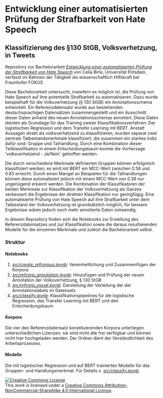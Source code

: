 # Entwicklung einer automatisierten Prüfung der Strafbarkeit von Hate Speech
## Klassifizierung des §130 StGB, Volksverhetzung, in Tweets

Repository zur Bachelorarbeit [*Entwicklung einer automatisierten Prüfung der Strafbarkeit von Hate Speech*](https://github.com/cmbirle/legal-hate-speech/blob/main/docs/Bachelorarbeit-HateSpeech-Birle-2022.pdf) von Celia Birle, Universität Potsdam, verfasst im Rahmen der Tätigkeit als wissenschaftlich Hilfskraft bei Fraunhofer FOKUS


Diese Bachelorarbeit untersucht, inwiefern es möglich ist, die Prüfung von Hate Speech auf ihre potentielle Strafbarkeit zu automatisieren. Dazu wurde beispielhaft für die Volksverhetzung (§ 130 StGB) ein Annotationsschema entwickelt. Ein Referenzdatensatz wurde aus bestehenden deutschsprachigen Datensätzen zusammengestellt und ein Ausschnitt dieser Daten anhand des neuen Annotationsschemas annotiert. Diese Daten dienten als Grundlage für das Training zweier Klassifikationsverfahren: Der logistischen Regression und dem Transfer Learning mit BERT. Anstatt Aussagen direkt als volksverhetzend zu klassifizieren, wurden separat zwei zentrale Tatbestandsmerkmale klassifiziert, die zusammen ein starkes Indiz dafür sind: Gruppe und Tathandlung. Durch eine Kombination dieser Teilklassifikation in einem Entscheidungsbaum konnte die Vorhersage 'volksverhetzend - Ja/Nein' getroffen werden.

Die durch verschiedene Merkmale definierten Gruppen können erfolgreich klassifiziert werden; es wird mit BERT ein MCC-Wert zwischen 0.58 und 0.83 erreicht. Durch einen Mangel an Beispielen für die Tathandlungen können diese automatisiert jedoch mit einem MCC-Wert von 0.38 nur ungenügend erkannt werden. Die Kombination der Klassifikatoren der beiden Merkmale zur Klassifikation der Volksverhetzung als Ganzes verbessert die Ergebnisse der direkten Klassifikation nur geringfügig. Eine automatisierte Prüfung von Hate Speech auf ihre Strafbarkeit unter dem Tatbestand der Volksverhetzung ist grundsätzlich möglich, für bessere Ergebnisse wären jedoch noch mehr annotierte Daten notwendig.

In diesem Repository finden sich die Notebooks zur Erstellung des Referenzdatensatzes und zur Klassifikation sowie die daraus resultierenden Modelle für die einzelnen Merkmale und zuletzt die Bachelorarbeit selbst.

### Struktur

#### Notebooks
1. [*src/create_refcorpus.ipynb*](https://github.com/cmbirle/legal-hate-speech/blob/main/src/create_refcorpus.ipynb): Vereinheitlichung und Zusammenfügen der Korpora
2. [*src/refcorp_annotation.ipynb*](https://github.com/cmbirle/legal-hate-speech/blob/main/src/refcorp_annotation.ipynb): Hinzufügen und Prüfung der neuen Annotation der Volksverhetzung, § 130 StGB
3. [*src/refcorp_visual.ipynb*](https://github.com/cmbirle/legal-hate-speech/blob/main/src/refcorp_visual.ipynb): Darstellung der Verteilung der der Annotationslabels im Datensatz
4. [*src/classify.ipynb*](https://github.com/cmbirle/legal-hate-speech/blob/main/src/classify.ipynb): Klassifikationspipelines für die logistische Regression, das Transfer Learning mit BERT und den Entscheidungsbaum

#### Korpora
Die vier den Referenzdatensatz konstituierenden Korpora unterliegen unterschiedlichen Lizenzen; sie sind nicht alle frei verfügbar und können nicht hier hochgeladen werden. Der Ordner dient der Verständlichkeit des Arbeitsprozesses.

#### Modelle
Die mit logistischer Regression und auf BERT trainierten Modelle für das Gruppen- und Handlungsmerkmal. Für Details s. [*src/classify.ipynb*](https://github.com/cmbirle/legal-hate-speech/blob/main/src/classify.ipynb).



<a rel="license" href="http://creativecommons.org/licenses/by-nc-sa/4.0/"><img alt="Creative Commons License" style="border-width:0" src="https://i.creativecommons.org/l/by-nc-sa/4.0/88x31.png" /></a><br />This work is licensed under a <a rel="license" href="http://creativecommons.org/licenses/by-nc-sa/4.0/">Creative Commons Attribution-NonCommercial-ShareAlike 4.0 International License</a>.